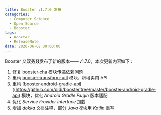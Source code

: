 ```yaml
---
title: Booster v1.7.0 发布
categories:
  - Computer Science
  - Open Source
  - Booster
tags:
  - Booster
  - ReleaseNote
date: 2020-06-02 00:00:00
---
```


Booster 又双叒叕发布了新的版本—— v1.7.0，本次更新内容如下：

1. 修复 [booster-cha](https://github.com/didi/booster/tree/master/booster-cha) 模块传递依赖问题
1. 重构 [booster-transform-util](https://github.com/didi/booster/tree/master/booster-transform-util) 模块，新增实用 API
1. 重构 [booster-android-gradle-api]((https://github.com/didi/booster/tree/master/booster-android-gradle-api) 模块，优化 *Android Gradle Plugin* 版本适配
1. 优化 *Service Provider Interface* 加载
1. 增加 *dokka* 文档注释，部分 *Java* 模块用 *Kotlin* 重写